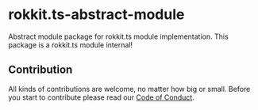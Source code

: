 # rokkit.ts-abstract-module

Abstract module package for rokkit.ts module implementation. This package is a rokkit.ts module internal!

## Contribution

All kinds of contributions are welcome, no matter how big or small.
Before you start to contribute please read our [Code of Conduct](./CODE_OF_CONDUCT.md).
